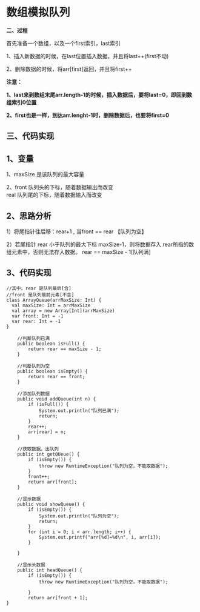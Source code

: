 #  数组模拟队列


**二、过程**

首先准备一个数组，以及一个first索引，last索引

1、插入新数据的时候，在last位置插入数据，并且将last++(first不动)

2、删除数据的时候，将arr[first]返回，并且将first++

**注意：** 

**1、last来到数组末尾arr.length-1的时候，插入数据后，要将last=0，即回到数组索引0位置**

**2、first也是一样，到达arr.lenght-1时，删除数据后，也要将first=0**





## 三、代码实现

## 1、变量

1、maxSize 是该队列的最大容量

2、front 队列头的下标，随着数据输出而改变<br>
    real 队列尾的下标，随着数据输入而改变

## 2、思路分析

1）将尾指针往后移：rear+1 , 当front == rear 【队列为空】

2）若尾指针 rear 小于队列的最大下标 maxSize-1，则将数据存入 rear所指的数组元素中，否则无法存入数据。 rear  == maxSize - 1[队列满]

## 3、代码实现

```
//其中，rear 是队列最后[含]
//front 是队列最前元素[不含]
class ArrayQueue(arrMaxSize: Int) { 
  val maxSize: Int = arrMaxSize
  val array = new Array[Int](arrMaxSize)
  var front: Int = -1
  var rear: Int = -1
}

```
```
    //判断队列已满
    public boolean isFull() {
        return rear == maxSize - 1;
    }
```
```
    //判断队列为空
    public boolean isEmpty() {
        return rear == front;
    }
```
```
    //添加队列数据
    public void addQueue(int n) {
        if (isFull()) {
            System.out.println("队列已满");
            return;
        }
        rear++;
        arr[rear] = n;
    }
```
```
    //获取数据，出队列
    public int getQUeue() {
        if (isEmpty()) {
            throw new RuntimeException("队列为空，不能取数据");
        }
        front++;
        return arr[front];
    }
```
```
    //显示数据
    public void showQueue() {
        if (isEmpty()) {
            System.out.println("队列为空");
            return;
        }
        for (int i = 0; i < arr.length; i++) {
            System.out.printf("arr[%d]=%d\n", i, arr[i]);
        }

    }
```
```
    //显示头数据
    public int headQueue() {
        if (isEmpty()) {
            throw new RuntimeException("队列为空，不能取数据");

        }
        return arr[front + 1];
}
```
